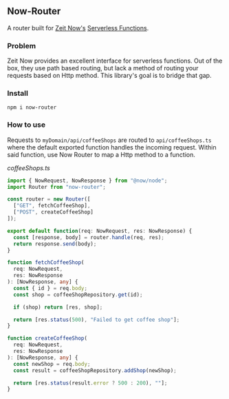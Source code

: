 ## Now-Router

A router built for [Zeit Now's](https://zeit.co/) [Serverless Functions](https://zeit.co/docs/v2/serverless-functions/introduction/).

### Problem

Zeit Now provides an excellent interface for serverless functions. Out of the box, they use path based routing, but lack a method of routing your requests based on Http method. This library's goal is to bridge that gap.

### Install

```
npm i now-router
```

### How to use

Requests to `myDomain/api/coffeeShops` are routed to `api/coffeeShops.ts` where the default exported function handles the incoming request. Within said function, use Now Router to map a Http method to a function.

_coffeeShops.ts_
```typescript
import { NowRequest, NowResponse } from "@now/node";
import Router from "now-router";

const router = new Router([
  ["GET", fetchCoffeeShop],
  ["POST", createCoffeeShop]
]);

export default function(req: NowRequest, res: NowResponse) {
  const [response, body] = router.handle(req, res);
  return response.send(body);
}

function fetchCoffeeShop(
  req: NowRequest,
  res: NowResponse
): [NowResponse, any] {
  const { id } = req.body;
  const shop = coffeeShopRepository.get(id);

  if (shop) return [res, shop];

  return [res.status(500), "Failed to get coffee shop"];
}

function createCoffeeShop(
  req: NowRequest,
  res: NowResponse
): [NowResponse, any] {
  const newShop = req.body;
  const result = coffeeShopRepository.addShop(newShop);

  return [res.status(result.error ? 500 : 200), ""];
}
```